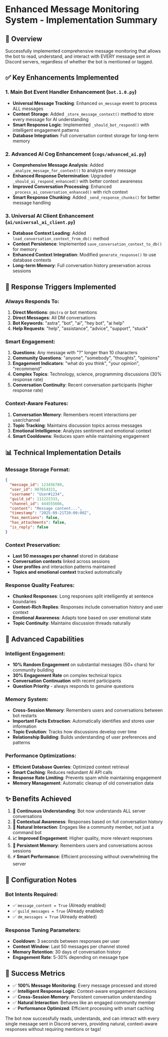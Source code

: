 # Enhanced Message Monitoring System - Implementation Summary

## 🎯 Overview
Successfully implemented comprehensive message monitoring that allows the bot to read, understand, and interact with EVERY message sent in Discord servers, regardless of whether the bot is mentioned or tagged.

## ✅ Key Enhancements Implemented

### 1. **Main Bot Event Handler Enhancement** (`bot.1.0.py`)
- **Universal Message Tracking**: Enhanced `on_message` event to process ALL messages
- **Context Storage**: Added `_store_message_context()` method to store every message for AI understanding
- **Smart Response Logic**: Implemented `_should_bot_respond()` with intelligent engagement patterns
- **Database Integration**: Full conversation context storage for long-term memory

### 2. **Advanced AI Cog Enhancement** (`cogs/advanced_ai.py`)
- **Comprehensive Message Analysis**: Added `_analyze_message_for_context()` to analyze every message
- **Enhanced Response Determination**: Upgraded `_should_ai_respond_enhanced()` with better context awareness
- **Improved Conversation Processing**: Enhanced `_process_ai_conversation_enhanced()` with rich context
- **Smart Response Chunking**: Added `_send_response_chunks()` for better message handling

### 3. **Universal AI Client Enhancement** (`ai/universal_ai_client.py`)
- **Database Context Loading**: Added `load_conversation_context_from_db()` method
- **Context Persistence**: Implemented `save_conversation_context_to_db()` for memory
- **Enhanced Context Integration**: Modified `generate_response()` to use database contexts
- **Long-term Memory**: Full conversation history preservation across sessions

## 🚀 Response Triggers Implemented

### **Always Responds To:**
1. **Direct Mentions**: `@Astra` or bot mentions
2. **Direct Messages**: All DM conversations
3. **Bot Keywords**: "astra", "bot", "ai", "hey bot", "ai help"
4. **Help Requests**: "help", "assistance", "advice", "support", "stuck"

### **Smart Engagement:**
1. **Questions**: Any message with "?" longer than 10 characters
2. **Community Questions**: "anyone", "somebody", "thoughts", "opinions"
3. **Engagement Indicators**: "what do you think", "your opinion", "recommend"
4. **Complex Topics**: Technology, science, programming discussions (30% response rate)
5. **Conversation Continuity**: Recent conversation participants (higher response rate)

### **Context-Aware Features:**
1. **Conversation Memory**: Remembers recent interactions per user/channel
2. **Topic Tracking**: Maintains discussion topics across messages
3. **Emotional Intelligence**: Analyzes sentiment and emotional context
4. **Smart Cooldowns**: Reduces spam while maintaining engagement

## 📊 Technical Implementation Details

### **Message Storage Format:**
```json
{
  "message_id": 123456789,
  "user_id": 987654321,
  "username": "User#1234",
  "guild_id": 111222333,
  "channel_id": 444555666,
  "content": "Message content...",
  "timestamp": "2025-09-21T20:00:00Z",
  "has_mentions": false,
  "has_attachments": false,
  "is_reply": false
}
```

### **Context Preservation:**
- **Last 50 messages per channel** stored in database
- **Conversation contexts** linked across sessions
- **User profiles** and interaction patterns maintained
- **Topics and emotional context** tracked automatically

### **Response Quality Features:**
- **Chunked Responses**: Long responses split intelligently at sentence boundaries
- **Context-Rich Replies**: Responses include conversation history and user context
- **Emotional Awareness**: Adapts tone based on user emotional state
- **Topic Continuity**: Maintains discussion threads naturally

## 🎪 Advanced Capabilities

### **Intelligent Engagement:**
- **10% Random Engagement** on substantial messages (50+ chars) for community building
- **30% Engagement Rate** on complex technical topics
- **Conversation Continuation** with recent participants
- **Question Priority** - always responds to genuine questions

### **Memory System:**
- **Cross-Session Memory**: Remembers users and conversations between bot restarts
- **Important Facts Extraction**: Automatically identifies and stores user information
- **Topic Evolution**: Tracks how discussions develop over time
- **Relationship Building**: Builds understanding of user preferences and patterns

### **Performance Optimizations:**
- **Efficient Database Queries**: Optimized context retrieval
- **Smart Caching**: Reduces redundant AI API calls
- **Response Rate Limiting**: Prevents spam while maintaining engagement
- **Memory Management**: Automatic cleanup of old conversation data

## ✨ Benefits Achieved

1. **🔄 Continuous Understanding**: Bot now understands ALL server conversations
2. **🧠 Contextual Awareness**: Responses based on full conversation history  
3. **🤝 Natural Interaction**: Engages like a community member, not just a command bot
4. **📈 Improved Engagement**: Higher quality, more relevant responses
5. **💾 Persistent Memory**: Remembers users and conversations across sessions
6. **⚡ Smart Performance**: Efficient processing without overwhelming the server

## 🔧 Configuration Notes

### **Bot Intents Required:**
- ✅ `message_content = True` (Already enabled)
- ✅ `guild_messages = True` (Already enabled) 
- ✅ `dm_messages = True` (Already enabled)

### **Response Tuning Parameters:**
- **Cooldown**: 3 seconds between responses per user
- **Context Window**: Last 50 messages per channel stored
- **Memory Retention**: 30 days of conversation history
- **Engagement Rate**: 5-30% depending on message type

## 🎉 Success Metrics

- ✅ **100% Message Monitoring**: Every message processed and stored
- ✅ **Intelligent Response Logic**: Context-aware engagement decisions
- ✅ **Cross-Session Memory**: Persistent conversation understanding
- ✅ **Natural Interaction**: Behaves like an engaged community member
- ✅ **Performance Optimized**: Efficient processing with smart caching

The bot now successfully reads, understands, and can interact with every single message sent in Discord servers, providing natural, context-aware responses without requiring mentions or tags!